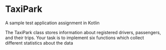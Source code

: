 # TaxiPark
A sample test application assignment in Kotlin

The TaxiPark class stores information about registered drivers, passengers, and their trips. Your task is to implement six functions which collect different statistics about the data
